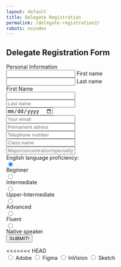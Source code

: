 ```yaml
---
layout: default
title: Delegate Registration
permalink: /delegate-registration2/
robots: noindex
---
```

<h2>Delegate Registration Form</h2>
Personal Information
<form method="POST" action="https://formspree.io/cymun2019.official@gmail.com">
	   <div class="group">      
    <input type="text" required name="firstname">
      <span class="highlight"></span>
      <span class="bar"></span>
     <label>First name</label>
   </div>
   <div class="group">      
    <input type="text" required name="lastname">
    <span class="highlight"></span>
    <span class="bar"></span>
   <label>Last name</label>
   </div>
	<label for="firstname">First Name</label>
<input style="display: block;" type="text" id="firstname" name="firstname">

<input style="display: block;" type="text" name="lastname" placeholder="Last name">
<input style="display: block;" type="date" class="form-control" name="dateofbirth" placeholder="Date of Birth">
  <input style="display: block;" type="email" name="email" placeholder="Your email">
  <input style="display: block;" type="text" name="adress" placeholder="Pernament adress">
  <input style="display: block;" type="text" name="phone" placeholder="Telephone number">
  <input style="display: block;" type="text" name="class" placeholder="Class name">
  <input style="display: block;" type="text" name="speciality" placeholder="Major/concentration/speciality">
  English language proficiency:
  <input style="display: block;" type="radio" name="englishlevel" value="Beginner" checked> Beginner<br>
  <input style="display: block;" type="radio" name="englishlevel" value="Intermediate"> Intermediate<br>
  <input style="display: block;" type="radio" name="englishlevel" value="upper"> Upper-Intermediate
  <input style="display: block;" type="radio" name="englishlevel" value="Advanced"> Advanced
  <input style="display: block;" type="radio" name="englishlevel" value="Fluent"> Fluent
  <input style="display: block;" type="radio" name="englishlevel" value="Native"> Native speaker
  <button style="display: block;" type="submit">SUBMIT!</button>
</form>
<<<<<<< HEAD
<div class="cntr">
  
  <label for="opt1" class="radio">
    <input type="radio" name="rdo" id="opt1" class="hidden"/>
    <span class="label"></span>Adobe
  </label>
  
  <label for="opt2" class="radio">
    <input type="radio" name="rdo" id="opt2" class="hidden"/>
    <span class="label"></span>Figma
  </label>
  
  <label for="opt3" class="radio">
    <input type="radio" name="rdo" id="opt3" class="hidden"/>
    <span class="label"></span>InVision
  </label>
  
  <label for="opt4" class="radio">
    <input type="radio" name="rdo" id="opt4" class="hidden"/>
    <span class="label"></span>Sketch
  </label>
  
</div>

